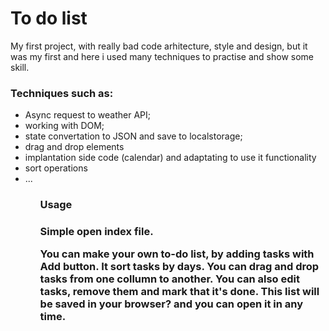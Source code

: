 <h1>To do list</h1>
<p>My first project, with really bad code arhitecture, style and design, but it was my first and here i used many techniques to practise and show some skill.</p>

<h3>Techniques such as:</h3>
<ul>
  <li>Async request to weather API;</li>
  <li>working with DOM;</li>
  <li>state convertation to JSON and save to localstorage;</li>
  <li>drag and drop elements</li>
  <li>implantation side code (calendar) and adaptating to use it functionality</li>
  <li>sort operations</li>
  <li>...</li>
<ul>

<h3>Usage<h3>
<p>Simple open index file.</p>
<p>You can make your own to-do list, by adding tasks with Add button. It sort tasks by days. You can drag and drop tasks from one collumn to another. You can also edit tasks, remove them and mark that it's done. This list will be saved in your browser? and you can open it in any time.</p>
